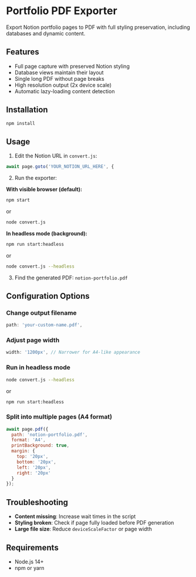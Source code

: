 # Portfolio PDF Exporter

Export Notion portfolio pages to PDF with full styling preservation, including databases and dynamic content.

## Features

- Full page capture with preserved Notion styling
- Database views maintain their layout
- Single long PDF without page breaks
- High resolution output (2x device scale)
- Automatic lazy-loading content detection

## Installation

```bash
npm install
```

## Usage

1. Edit the Notion URL in `convert.js`:
```javascript
await page.goto('YOUR_NOTION_URL_HERE', {
```

2. Run the exporter:

**With visible browser (default):**
```bash
npm start
```
or
```bash
node convert.js
```

**In headless mode (background):**
```bash
npm run start:headless
```
or
```bash
node convert.js --headless
```

3. Find the generated PDF: `notion-portfolio.pdf`

## Configuration Options

### Change output filename
```javascript
path: 'your-custom-name.pdf',
```

### Adjust page width
```javascript
width: '1200px', // Narrower for A4-like appearance
```

### Run in headless mode
```bash
node convert.js --headless
```
or
```bash
npm run start:headless
```

### Split into multiple pages (A4 format)
```javascript
await page.pdf({
  path: 'notion-portfolio.pdf',
  format: 'A4',
  printBackground: true,
  margin: {
    top: '20px',
    bottom: '20px',
    left: '20px',
    right: '20px'
  }
});
```

## Troubleshooting

- **Content missing**: Increase wait times in the script
- **Styling broken**: Check if page fully loaded before PDF generation
- **Large file size**: Reduce `deviceScaleFactor` or page width

## Requirements

- Node.js 14+
- npm or yarn
